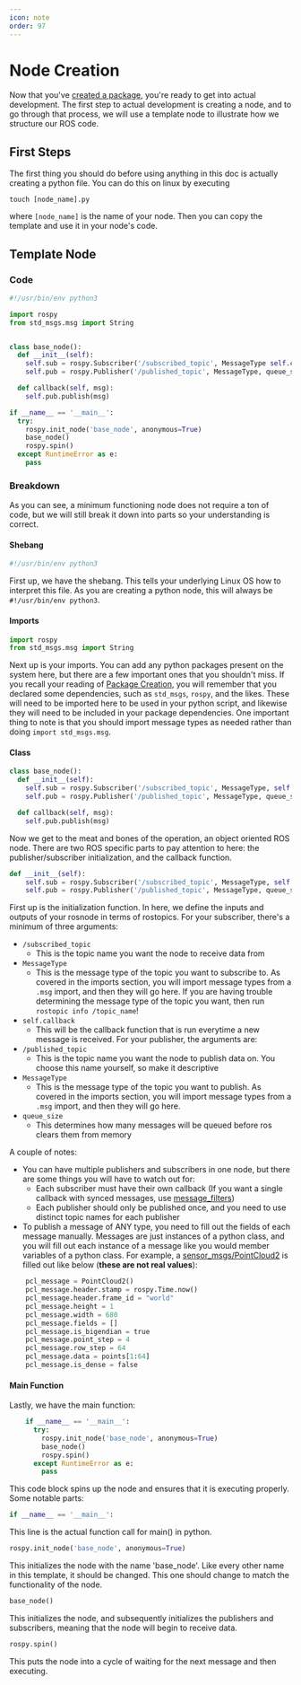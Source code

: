 ```yaml
---
icon: note
order: 97
---
```

# Node Creation
Now that you've [created a package](~/workflow/package_creation), you're ready to get into actual development. 
The first step to actual development is creating a node, and to go through that 
process, we will use a template node to illustrate how we structure our ROS code.

## First Steps
The first thing you should do before using anything in this doc is actually creating
a python file. You can do this on linux by executing
```
touch [node_name].py
```
where `[node_name]` is the name of your node. Then you can copy the template and use
it in your node's code.

## Template Node
### Code
```python
#!/usr/bin/env python3

import rospy
from std_msgs.msg import String


class base_node():
  def __init__(self):
    self.sub = rospy.Subscriber('/subscribed_topic', MessageType self.callback)
    self.pub = rospy.Publisher('/published_topic', MessageType, queue_size=2)

  def callback(self, msg):
    self.pub.publish(msg)

if __name__ == '__main__':
  try:
    rospy.init_node('base_node', anonymous=True) 
    base_node() 
    rospy.spin()
  except RuntimeError as e:
    pass
```
### Breakdown
As you can see, a minimum functioning node does not require a ton of code, but we
will still break it down into parts so your understanding is correct.
#### Shebang
```python
#!/usr/bin/env python3
```
First up, we have the shebang. This tells your underlying Linux OS how to 
interpret this file. As you are creating a python node, this will always be 
`#!/usr/bin/env python3`.
#### Imports
```python
import rospy
from std_msgs.msg import String
```
Next up is your imports. You can add any python packages present on the system here,
but there are a few important ones that you shouldn't miss. If you recall your 
reading of [Package Creation](~/workflow/package-creation.md),
you will remember that you declared some dependencies, such as `std_msgs`, `rospy`, and the likes.
These will need to be imported here to be used in your python script, and likewise they will need to be included in
your package dependencies. One important thing to note is that you should import
message types as needed rather than doing `import std_msgs.msg`.
#### Class
```python
class base_node():
  def __init__(self):
    self.sub = rospy.Subscriber('/subscribed_topic', MessageType, self.callback)
    self.pub = rospy.Publisher('/published_topic', MessageType, queue_size=2)

  def callback(self, msg):
    self.pub.publish(msg)
```
Now we get to the meat and bones of the operation, an object oriented ROS node.
There are two ROS specific parts to pay attention to here: the publisher/subscriber
initialization, and the callback function.
```python
def __init__(self):
    self.sub = rospy.Subscriber('/subscribed_topic', MessageType, self.callback)
    self.pub = rospy.Publisher('/published_topic', MessageType, queue_size=2)
```
First up is the initialization function. In here, we define the inputs and outputs of 
your rosnode in terms of rostopics. For your subscriber, there's a minimum of three arguments:
- `/subscribed_topic`
    - This is the topic name you want the node to receive data from
- `MessageType`
    - This is the message type of the topic you want to subscribe to. As covered in 
    the imports section, you will import message types from a `.msg` import, and then they
    will go here. If you are having trouble determining the message type of the topic you want,
    then run `rostopic info /topic_name`!
- `self.callback`
    - This will be the callback function that is run everytime a new message is received.
For your publisher, the arguments are:
- `/published_topic`
    - This is the topic name you want the node to publish data on. You choose this name
    yourself, so make it descriptive
- `MessageType`
    - This is the message type of the topic you want to publish. As covered in 
    the imports section, you will import message types from a `.msg` import, and then they
    will go here.
- `queue_size`
    - This determines how many messages will be queued before ros clears them from
    memory

A couple of notes:
- You can have multiple publishers and subscribers in one node, but there are some
things you will have to watch out for:
    - Each subscriber must have their own callback (If you want a single callback with synced messages,
    use [message_filters](http://wiki.ros.org/message_filters#Example_.28Python.29))
    - Each publisher should only be published once, and you need to use distinct topic 
    names for each publisher
- To publish a message of ANY type, you need to fill out the fields of each message manually.
Messages are just instances of a python class, and you will fill out each instance of a
message like you would member variables of a python class. For example, a [sensor_msgs/PointCloud2](http://docs.ros.org/en/melodic/api/sensor_msgs/html/msg/PointCloud2.html)
is filled out like below (**these are not real values**):
```python
    pcl_message = PointCloud2()
    pcl_message.header.stamp = rospy.Time.now()
    pcl_message.header.frame_id = "world"
    pcl_message.height = 1
    pcl_message.width = 680
    pcl_message.fields = []
    pcl_message.is_bigendian = true
    pcl_message.point_step = 4
    pcl_message.row_step = 64
    pcl_message.data = points[1:64]
    pcl_message.is_dense = false
```

#### Main Function
Lastly, we have the main function:
```python
    if __name__ == '__main__':
      try:
        rospy.init_node('base_node', anonymous=True) 
        base_node() 
        rospy.spin()
      except RuntimeError as e:
        pass
```
This code block spins up the node and ensures that it is executing properly.
Some notable parts:
```python
if __name__ == '__main__':
```
This line is the actual function call for main() in python.
```python
rospy.init_node('base_node', anonymous=True)
```
This initializes the node with the name 'base_node'. Like every other name in this
template, it should be changed. This one should change to match the functionality
of the node.
```python
base_node() 
```
This initializes the node, and subsequently initializes the publishers and subscribers, meaning that the
node will begin to receive data.
```python
rospy.spin()
```
This puts the node into a cycle of waiting for the next message and then executing.
